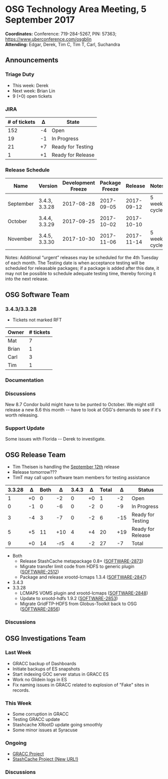 # OSG Technology Area Meeting, 5 September 2017

**Coordinates:** Conference: 719-284-5267, PIN: 57363; <https://www.uberconference.com/osgblin>  
**Attending:** Edgar, Derek, Tim C, Tim T, Carl, Suchandra


## Announcements


### Triage Duty

-   This week: Derek
-   Next week: Brian Lin
-   9 (+0) open tickets


### JIRA

| # of tickets | &Delta; | State             |
| ------------ | ------- | ----------------- |
| 152          | -4      | Open              |
| 19           | -1      | In Progress       |
| 21           | +7      | Ready for Testing |
| 1            | +1      | Ready for Release |


### Release Schedule

| Name      | Version       | Development Freeze | Package Freeze | Release    | Notes        |
| --------- | ------------- | ------------------ | -------------- | ---------- | ------------ |
| September | 3.4.3, 3.3.28 | 2017-08-28         | 2017-09-05     | 2017-09-12 | 5 week cycle |
| October   | 3.4.4, 3.3.29 | 2017-09-25         | 2017-10-02     | 2017-10-10 |              |
| November  | 3.4.5, 3.3.30 | 2017-10-30         | 2017-11-06     | 2017-11-14 | 5 week cycle |

Notes: Additional “urgent” releases may be scheduled for the 4th Tuesday of each month. The Testing date is when acceptance testing will be scheduled for releasable packages; if a package is added after this date, it may not be possible to schedule adequate testing time, thereby forcing it into the next release.  


## OSG Software Team


### 3.4.3/3.3.28

-   Tickets not marked RFT

| Owner  | # tickets |
| ------ | --------- |
| Mat    | 7         |
| Brian  | 1         |
| Carl   | 3         |
| Tim    | 1         |


### Documentation


### Discussions

New 8.7 Condor build might have to be punted to October.  We might still release a new 8.6 this month -- have to look at OSG's demands to see if it's worth releasing.


### Support Update

Some issues with Florida -- Derek to investigate.


## OSG Release Team

-   Tim Theisen is handling the [September 12th](https://jira.opensciencegrid.org/issues/?filter=15254&jql=project%25252520%2525253D%25252520SOFTWARE%25252520AND%25252520labels%25252520in%25252520(3.3.28%2525252C%252525203.4.3)%25252520ORDER%25252520BY%25252520status%25252520ASC%2525252C%25252520priority%25252520DESC%2525252C%25252520assignee%25252520ASC) release
-   Release tomorrow???
-   TimT may call upon software team members for testing assistance

| 3.3.28 | &Delta; | Both | &Delta; | 3.4.3 | &Delta; | Total | &Delta; | Status            |
| ------ | ------- | ---- | ------- | ----- | ------- | ----- | ------- | ----------------- |
| 1      | +0      | 0    | -2      | 0     | +0      | 1     | -2      | Open              |
| 0      | -1      | 0    | -6      | 0     | -2      | 0     | -9      | In Progress       |
| 3      | -4      | 3    | -7      | 0     | -2      | 6     | -15     | Ready for Testing |
| 5      | +5      | 11   | +10     | 4     | +4      | 20    | +19     | Ready for Release |
| 9      | +0      | 14   | -r5     | 4     | -2      | 27    | -7      | Total             |

-   Both  
    -   Release StashCache metapackage 0.8+ ([SOFTWARE-2873](https://jira.opensciencegrid.org/browse/SOFTWARE-2873))
    -   Migrate transfer limit code from HDFS to generic plugin ([SOFTWARE-2512](https://jira.opensciencegrid.org/browse/SOFTWARE-2512))
    -   Package and release xrootd-lcmaps 1.3.4 ([SOFTWARE-2847](https://jira.opensciencegrid.org/browse/SOFTWARE-2847))
-   3.4.3  
-   3.3.28  
    -   LCMAPS VOMS plugin and xrootd-lcmaps  ([SOFTWARE-2848](https://jira.opensciencegrid.org/browse/SOFTWARE-2848))
    -   Update to xrootd-hdfs 1.9.2 ([SOFTWARE-2853](https://jira.opensciencegrid.org/browse/SOFTWARE-2853))
    -   Migrate GridFTP-HDFS from Globus-Toolkit back to OSG ([SOFTWARE-2856](https://jira.opensciencegrid.org/browse/SOFTWARE-2856))

### Discussions



## OSG Investigations Team


### Last Week

-   GRACC backup of Dashboards
-   Initiate backups of ES snapshots
-   Start indexing GOC server status in GRACC ES
-   Work no Glidein logs in ES
-   Fix naming issues in GRACC related to explosion of "Fake" sites in records.


### This Week

-   Some corruption in GRACC
-   Testing GRACC update
-   Stashcache XRootD update going smoothly
-   Some minor issues at Syracuse


### Ongoing

-   [GRACC Project](https://jira.opensciencegrid.org/projects/GRACC/)
-   [StashCache Project (New URL!)](https://opensciencegrid.github.io/StashCache/)


### Discussions

